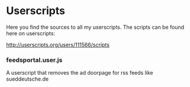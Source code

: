 # Userscripts #

Here you find the sources to all my userscripts. The scripts can be found here on userscripts:

http://userscripts.org/users/111566/scripts

### feedsportal.user.js ###

A userscript that removes the ad doorpage for rss feeds like sueddeutsche.de
